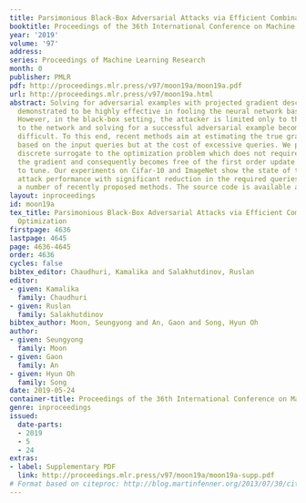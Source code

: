 ```yaml
---
title: Parsimonious Black-Box Adversarial Attacks via Efficient Combinatorial Optimization
booktitle: Proceedings of the 36th International Conference on Machine Learning
year: '2019'
volume: '97'
address: 
series: Proceedings of Machine Learning Research
month: 0
publisher: PMLR
pdf: http://proceedings.mlr.press/v97/moon19a/moon19a.pdf
url: http://proceedings.mlr.press/v97/moon19a.html
abstract: Solving for adversarial examples with projected gradient descent has been
  demonstrated to be highly effective in fooling the neural network based classifiers.
  However, in the black-box setting, the attacker is limited only to the query access
  to the network and solving for a successful adversarial example becomes much more
  difficult. To this end, recent methods aim at estimating the true gradient signal
  based on the input queries but at the cost of excessive queries. We propose an efficient
  discrete surrogate to the optimization problem which does not require estimating
  the gradient and consequently becomes free of the first order update hyperparameters
  to tune. Our experiments on Cifar-10 and ImageNet show the state of the art black-box
  attack performance with significant reduction in the required queries compared to
  a number of recently proposed methods. The source code is available at https://github.com/snu-mllab/parsimonious-blackbox-attack.
layout: inproceedings
id: moon19a
tex_title: Parsimonious Black-Box Adversarial Attacks via Efficient Combinatorial
  Optimization
firstpage: 4636
lastpage: 4645
page: 4636-4645
order: 4636
cycles: false
bibtex_editor: Chaudhuri, Kamalika and Salakhutdinov, Ruslan
editor:
- given: Kamalika
  family: Chaudhuri
- given: Ruslan
  family: Salakhutdinov
bibtex_author: Moon, Seungyong and An, Gaon and Song, Hyun Oh
author:
- given: Seungyong
  family: Moon
- given: Gaon
  family: An
- given: Hyun Oh
  family: Song
date: 2019-05-24
container-title: Proceedings of the 36th International Conference on Machine Learning
genre: inproceedings
issued:
  date-parts:
  - 2019
  - 5
  - 24
extras:
- label: Supplementary PDF
  link: http://proceedings.mlr.press/v97/moon19a/moon19a-supp.pdf
# Format based on citeproc: http://blog.martinfenner.org/2013/07/30/citeproc-yaml-for-bibliographies/
---
```

